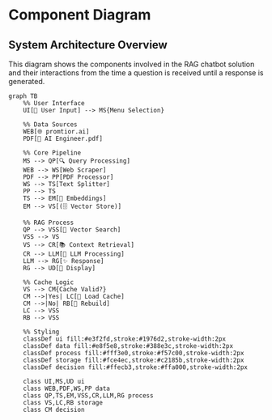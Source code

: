 # Component Diagram

## System Architecture Overview

This diagram shows the components involved in the RAG chatbot solution and their interactions from the time a question is received until a response is generated.

```mermaid
graph TB
    %% User Interface
    UI[👤 User Input] --> MS{Menu Selection}
    
    %% Data Sources
    WEB[🌐 promtior.ai]
    PDF[📄 AI Engineer.pdf]
    
    %% Core Pipeline
    MS --> QP[🔍 Query Processing]
    WEB --> WS[Web Scraper]
    PDF --> PP[PDF Processor] 
    WS --> TS[Text Splitter]
    PP --> TS
    TS --> EM[🔢 Embeddings]
    EM --> VS[(🗄️ Vector Store)]
    
    %% RAG Process
    QP --> VSS[🎯 Vector Search]
    VSS --> VS
    VS --> CR[📚 Context Retrieval]
    CR --> LLM[🧠 LLM Processing]
    LLM --> RG[✨ Response]
    RG --> UD[📱 Display]
    
    %% Cache Logic
    VS --> CM{Cache Valid?}
    CM -->|Yes| LC[💾 Load Cache]
    CM -->|No| RB[🔄 Rebuild]
    LC --> VSS
    RB --> VSS
    
    %% Styling
    classDef ui fill:#e3f2fd,stroke:#1976d2,stroke-width:2px
    classDef data fill:#e8f5e8,stroke:#388e3c,stroke-width:2px
    classDef process fill:#fff3e0,stroke:#f57c00,stroke-width:2px
    classDef storage fill:#fce4ec,stroke:#c2185b,stroke-width:2px
    classDef decision fill:#ffecb3,stroke:#ffa000,stroke-width:2px
    
    class UI,MS,UD ui
    class WEB,PDF,WS,PP data
    class QP,TS,EM,VSS,CR,LLM,RG process
    class VS,LC,RB storage
    class CM decision
```
